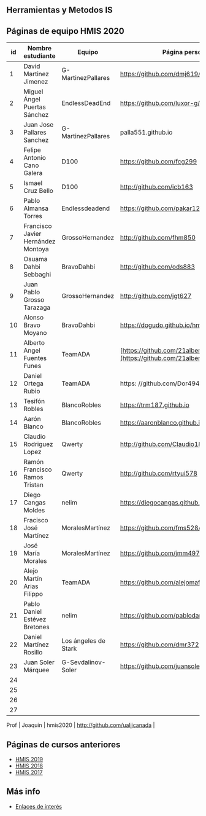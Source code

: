 ## Herramientas y Metodos IS

## Páginas de equipo HMIS 2020

id | Nombre estudiante  | Equipo | Página personal | Repositorio de Web de equipo 
-- | ----------------- | ----------------- | ----------------- | -----------------
1 |David Martinez Jimenez| G-MartinezPallares | https://github.com/dmj619/dmj619.github.io |http://webg-martinezpallares.northeurope.cloudapp.azure.com/| 
2 | Miguel Ángel Puertas Sánchez | EndlessDeadEnd | https://github.com/luxor-g/hmis-sesion04 | endless-page.eastus.cloudapp.azure.com
3 |Juan Jose Pallares Sanchez| G-MartinezPallares| palla551.github.io |  https://hmis20-jps105.azurewebsites.net/
4 |Felipe Antonio Cano Galera |D100 |https://github.com/fcg299|https://hmis20-fcg299.azurewebsites.net/ 
5 | Ismael Cruz Bello | D100 | http://github.com/icb163 | -
6 | Pablo Almansa Torres| Endlessdeadend | https://github.com/pakar12/hmis-repo01.git | 
7 | Francisco Javier Hernández Montoya| GrossoHernandez | http://github.com/fhm850 | https://github.com/jgt627/GrossoHernandez.git |   
8 | Osuama Dahbi Sebbaghi | BravoDahbi| http://github.com/ods883 | http://webbravodahbi.eastus.cloudapp.azure.com/ |  
9 | Juan Pablo Grosso Tarazaga | GrossoHernandez | http://github.com/jgt627 | https://github.com/jgt627/GrossoHernandez.git |
10 | Alonso Bravo Moyano | BravoDahbi | https://dogudo.github.io/hmis-repo01/ | 
11 | Alberto Angel Fuentes Funes | TeamADA | [https://github.com/21albertoff/](https://github.com/21albertoff/) |[https://21albertoff.github.com/TeamAda/](https://21albertoff.github.io/TeamAda/)
12 | Daniel Ortega Rubio | TeamADA | https: //github.com/Dor494 |  
13 | Tesifón Robles|  BlancoRobles| https://trm187.github.io | 
14 | Aarón Blanco | BlancoRobles |https://aaronblanco.github.io | https://github.com/aaronblanco/hmis-sesion04 
15 | Claudio Rodriguez Lopez | Qwerty | http://github.com/Claudio1812 | Yo voy con rmaon el de abajo
16 | Ramón Francisco Ramos Tristan | Qwerty | http://github.com/rtyui578 | paginaqwerty-1124545454.westeurope.cloud.app.azure.com 
17 | Diego Cangas Moldes | nelim | https://diegocangas.github.io/ | -----------------
18 | Fracisco José Martínez | MoralesMartínez | https://github.com/fms528/fms528.github.io | https://github.com/jmm497/Sesion04HMIS
19 | José María Morales | MoralesMartínez | https://github.com/jmm497/jmm497.github.io | https://github.com/jmm497/Sesion04HMIS
20 | Alejo Martín Arias Filippo | TeamADA | https://github.com/alejomaf/ | |
21 | Pablo Daniel Estévez Bretones | nelim | https://github.com/pablodaniel11/ | 
22 | Daniel Martínez Rosillo | Los ángeles de Stark | https://github.com/dmr372 | --------------
23 | Juan Soler Márquee| G-Sevdalinov-Soler | https://github.com/juansolerual |  https://github.com/juansolerual/sesion04
24 | | | | 
25 | | | | 
26 | | | | 
27 | | | | 


Prof | Joaquin | hmis2020 | http://github.com/ualjjcanada  |


## Páginas de cursos anteriores
* [HMIS 2019](index2019.md)
* [HMIS 2018](index2018.md)
* [HMIS 2017](index2017.md)

## Más info
* [Enlaces de interés](enlaces.md)
